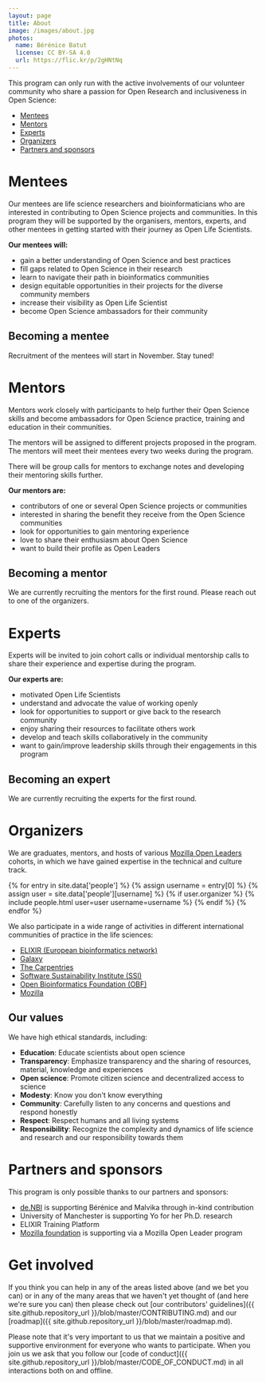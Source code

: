 ```yaml
---
layout: page
title: About
image: /images/about.jpg
photos:
  name: Bérénice Batut
  license: CC BY-SA 4.0
  url: https://flic.kr/p/2gHNtNq
---
```


This program can only run with the active involvements of our volunteer community who share a passion for Open Research and inclusiveness in Open Science:

- [Mentees](#mentees)
- [Mentors](#mentors)
- [Experts](#experts)
- [Organizers](#organizers)
- [Partners and sponsors](#partners-and-sponsors)

# Mentees

Our mentees are life science researchers and bioinformaticians who are interested in contributing to Open Science projects and communities. In this program they will be supported by the organisers, mentors, experts, and other mentees in getting started with their journey as Open Life Scientists.

**Our mentees will:**

- gain a better understanding of Open Science and best practices
- fill gaps related to Open Science in their research
- learn to navigate their path in bioinformatics communities
- design equitable opportunities in their projects for the diverse community members
- increase their visibility as Open Life Scientist
- become Open Science ambassadors for their community

## Becoming a mentee

Recruitment of the mentees will start in November. Stay tuned!

# Mentors

Mentors work closely with participants to help further their Open Science skills and become ambassadors for Open Science practice, training and education in their communities.

The mentors will be assigned to different projects proposed in the program. The mentors will meet  their mentees every two weeks during the program.

There will be group calls for mentors to exchange notes and developing their mentoring skills further.

**Our mentors are:**

- contributors of one or several Open Science projects or communities
- interested in sharing the benefit they receive from the Open Science communities
- look for opportunities to gain mentoring experience
- love to share their enthusiasm about Open Science
- want to build their profile as Open Leaders

## Becoming a mentor

We are currently recruiting the mentors for the first round. Please reach out to one of the organizers.

# Experts

Experts will be invited to join cohort calls or individual mentorship calls to share their experience and expertise during the program.

**Our experts are:**

- motivated Open Life Scientists
- understand and advocate the value of working openly
- look for opportunities to support or give back to the research community
- enjoy sharing their resources to facilitate others work
- develop and teach skills collaboratively in the community
- want to gain/improve leadership skills through their engagements in this program

## Becoming an expert

We are currently recruiting the experts for the first round.

# Organizers

We are graduates, mentors, and hosts of various [Mozilla Open Leaders](https://foundation.mozilla.org/en/opportunity/mozilla-open-leaders/) cohorts, in which we have gained expertise in the technical and culture track.
<div class="people">
{% for entry in site.data['people'] %}
    {% assign username = entry[0] %}
    {% assign user = site.data['people'][username] %}
    {% if user.organizer %}
      {% include people.html user=user username=username %}
    {% endif %}
{% endfor %}
</div>

We also participate in a wide range of activities in different international communities of practice in the life sciences:
- [ELIXIR (European bioinformatics network)](https://elixir-europe.org/)
- [Galaxy](https://galaxyproject.org/)
- [The Carpentries](https://carpentries.org/)
- [Software Sustainability Institute (SSI)](https://www.software.ac.uk/)
- [Open Bioinformatics Foundation (OBF)](https://www.open-bio.org/)
- [Mozilla](https://foundation.mozilla.org/en/)

## Our values

We have high ethical standards, including:

- **Education**: Educate scientists about open science
- **Transparency**: Emphasize transparency and the sharing of resources, material, knowledge and experiences
- **Open science**: Promote citizen science and decentralized access to science
- **Modesty**: Know you don't know everything
- **Community**: Carefully listen to any concerns and questions and respond honestly
- **Respect**: Respect humans and all living systems
- **Responsibility**: Recognize the complexity and dynamics of life science and research and our responsibility towards them

# Partners and sponsors

This program is only possible thanks to our partners and sponsors:

- [de.NBI](https://www.denbi.de/) is supporting Bérénice and Malvika through in-kind contribution
- University of Manchester is supporting Yo for her Ph.D. research
- ELIXIR Training Platform
- [Mozilla foundation](https://foundation.mozilla.org/en/) is supporting via a Mozilla Open Leader program

# Get involved

If you think you can help in any of the areas listed above (and we bet you can)
or in any of the many areas that we haven't yet thought of (and here we're sure
you can) then please check out [our contributors'
guidelines]({{ site.github.repository_url }}/blob/master/CONTRIBUTING.md) and
our [roadmap]({{ site.github.repository_url }}/blob/master/roadmap.md).

Please note that it's very important to us that we maintain a positive and
supportive environment for everyone who wants to participate. When you join us
we ask that you follow our [code of conduct]({{ site.github.repository_url
}}/blob/master/CODE_OF_CONDUCT.md) in all interactions both on and offline.
